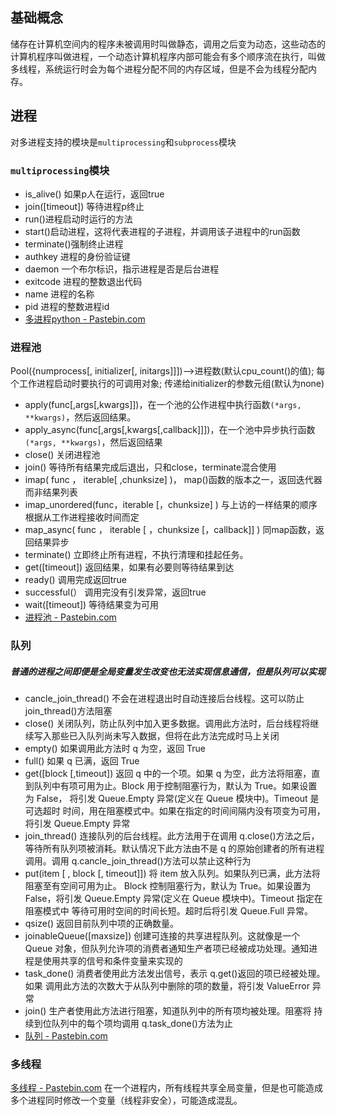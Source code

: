 ## 基础概念
储存在计算机空间内的程序未被调用时叫做静态，调用之后变为动态，这些动态的计算机程序叫做进程，一个动态计算机程序内部可能会有多个顺序流在执行，叫做多线程，系统运行时会为每个进程分配不同的内存区域，但是不会为线程分配内存。

## 进程
对多进程支持的模块是`multiprocessing`和`subprocess`模块

### `multiprocessing`模块
- is_alive() 如果p人在运行，返回true
- join([timeout]) 等待进程p终止
- run()进程启动时运行的方法
- start()启动进程，这将代表进程的子进程，并调用该子进程中的run函数
- terminate()强制终止进程
- authkey 进程的身份验证键
- daemon 一个布尔标识，指示进程是否是后台进程
- exitcode 进程的整数退出代码
- name 进程的名称
- pid 进程的整数进程id
- [多进程python - Pastebin.com](https://pastebin.com/b4eENfQR)

### 进程池
<p>Pool({numprocess[, initializer[, initargs]]])-->进程数(默认cpu_count()的值); 每个工作进程启动时要执行的可调用对象; 传递给initializer的参数元组(默认为none)</p>

- apply(func[,args[,kwargs]])，在一个池的公作进程中执行函数`(*args, **kwargs)`，然后返回结果。
- apply_async(func[,args[,kwargs[,callback]]])，在一个池中异步执行函数`(*args, **kwargs)`，然后返回结果
- close() 关闭进程池
- join() 等待所有结果完成后退出，只和close，terminate混合使用
- imap( func ， iterable[ ,chunksize] )， map()函数的版本之一，返回迭代器而非结果列表
- imap_unordered(func，iterable [，chunksize] ) 与上访的一样结果的顺序根据从工作进程接收时间而定
- map_async( func ， iterable [ ，chunksize [，callback]] ) 同map函数，返回结果异步
- terminate() 立即终止所有进程，不执行清理和挂起任务。
- get([timeout]) 返回结果，如果有必要则等待结果到达
- ready() 调用完成返回true
- successful(） 调用完没有引发异常，返回true
- wait([timeout]) 等待结果变为可用
- [进程池 - Pastebin.com](https://pastebin.com/35g9i7C4)

### 队列
##### 普通的进程之间即便是全局变量发生改变也无法实现信息通信，但是队列可以实现

- cancle_join_thread() 不会在进程退出时自动连接后台线程。这可以防止 join_thread()方法阻塞
- close() 关闭队列，防止队列中加入更多数据。调用此方法时，后台线程将继
续写入那些已入队列尚未写入数据，但将在此方法完成时马上关闭
- empty() 如果调用此方法时 q 为空，返回 True
- full() 如果 q 已满，返回 True 
- get([block [,timeout]) 返回 q 中的一个项。如果 q 为空，此方法将阻塞，直到队列中有项可用为止。Block 用于控制阻塞行为，默认为 True。如果设置为 False，
将引发 Queue.Empty 异常(定义在 Queue 模块中)。Timeout 是可选超时
时间，用在阻塞模式中。如果在指定的时间间隔内没有项变为可用，
将引发 Queue.Empty 异常
- join_thread() 连接队列的后台线程。此方法用于在调用 q.close()方法之后，等待所有队列项被消耗。默认情况下此方法由不是 q 的原始创建者的所有进程
调用。调用 q.cancle_join_thread()方法可以禁止这种行为
- put(item [ , block [, timeout]]) 将 item 放入队列。如果队列已满，此方法将阻塞至有空间可用为止。
Block 控制阻塞行为，默认为 True。如果设置为 False，将引发
Queue.Empty 异常(定义在 Queue 模块中)。Timeout 指定在阻塞模式中
等待可用时空间的时间长短。超时后将引发 Queue.Full 异常。
- qsize() 返回目前队列中项的正确数量。
- joinableQueue([maxsize]) 创建可连接的共享进程队列。这就像是一个 Queue 对象，但队列允许项的消费者通知生产者项已经被成功处理。通知进程是使用共享的信号和条件变量来实现的
- task_done() 消费者使用此方法发出信号，表示 q.get()返回的项已经被处理。如果
调用此方法的次数大于从队列中删除的项的数量，将引发 ValueError 异常
- join() 生产者使用此方法进行阻塞，知道队列中的所有项均被处理。阻塞将
持续到位队列中的每个项均调用 q.task_done()方法为止
- [队列 - Pastebin.com](https://pastebin.com/Knf0pHq2)

### 多线程

[多线程 - Pastebin.com](https://pastebin.com/YUcnpf1x)
在一个进程内，所有线程共享全局变量，但是也可能造成多个进程同时修改一个变量（线程非安全），可能造成混乱。

<!--stackedit_data:
eyJoaXN0b3J5IjpbLTEyNjA1MzQ3MjUsLTI4MTY2MzI0NCwtMT
kxNDY2ODQ1OSwxMDMyMDE4NDIyLC0yMDg3NTQxMDc5LC0yMDU1
NTY5NjQsNzQ0NTIxMTkxLDE4NjM3MDI2MjJdfQ==
-->